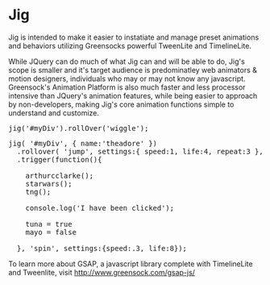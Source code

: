 Jig
===

Jig is intended to make it easier to instatiate and manage preset animations and behaviors utilizing Greensocks powerful TweenLite and TimelineLite.

While JQuery can do much of what Jig can and will be able to do, Jig's scope is smaller and it's target audience is predominatley web animators & motion designers, individuals who may or may not know any javascript. Greensock's Animation Platform is also much faster and less processor intensive than JQuery's animation features, while being easier to approach by non-developers, making Jig's core animation functions simple to understand and customize.


<pre>
jig('#myDiv').rollOver('wiggle');
</pre>

<pre>
jig( '#myDiv', { name:'theadore' })
  .rollover( 'jump', settings:{ speed:1, life:4, repeat:3 }, timestamp:'1:41:22:0345')
  .trigger(function(){
  
    arthurcclarke();
    starwars();
    tng();
    
    console.log('I have been clicked');
    
    tuna = true
    mayo = false
    
  }, 'spin', settings:{speed:.3, life:8});
</pre>

To learn more about GSAP, a javascript library complete with TimelineLite and Tweenlite, visit http://www.greensock.com/gsap-js/
